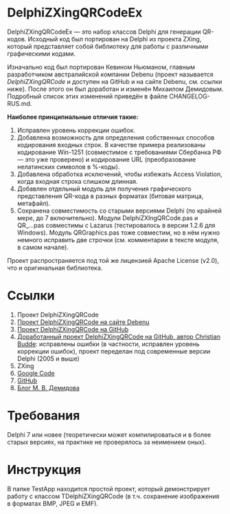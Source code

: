 DelphiZXingQRCodeEx
===================

DelphiZXingQRCodeEx — это набор классов Delphi для генерации QR-кодов. Исходный код был портирован на Delphi
из проекта ZXing, который представляет собой библиотеку для работы с различными графическими кодами.

Изначально код был портирован Кевином Ньюманом, главным разработчиком австралийской компании Debenu (проект называется
*DelphiZXingQRCode* и доступен на GitHub и на сайте Debenu, см. ссылки ниже). После этого он был доработан и изменён
Михаилом Демидовым. Подробный список этих изменений приведён в файле CHANGELOG-RUS.md.

**Наиболее принципиальные отличия такие:**

1. Исправлен уровень коррекции ошибок.
2. Добавлена возможность для определения собственных способов кодирования входных строк. В качестве примера реализованы
кодирование Win-1251 (совместимое с требованиями Сбербанка РФ — это уже проверено) и кодирование URL (преобразование
нелатинских символов в %-коды).
3. Добавлена обработка исключений, чтобы избежать Access Violation, когда входная строка слишком длинная.
4. Добавлен отдельный модуль для получения графического представления QR-кода в разных форматах (битовая матрица,
метафайл).
5. Сохранена совместимость со старыми версиями Delphi (по крайней мере, до 7 включительно). Модули DelphiZXIngQRCode.pas
и QR_...pas совместимы с Lazarus (тестировалось в версии 1.2.6 для Windows). Модуль QRGraphics.pas тоже совместим,
но в нём нужно немного исправить две строчки (см. комментарии в тексте модуля, в самом начале).

Проект распространяется под той же лицензией Apache License (v2.0), что и оригинальная библиотека.

# Ссылки #

1. Проект DelphiZXingQRCode
  1. [Проект DelphiZXingQRCode на сайте Debenu](http://www.debenu.com/open-source/delphizxingqrcode-open-source-delphi-qr-code-generator/)
  2. [Проект DelphiZXingQRCode на GitHub](https://github.com/debenu/DelphiZXingQRCode/)
  3. [Доработанный проект DelphiZXingQRCode на GitHub, автор Christian Budde](https://github.com/CWBudde/DelphiZXingQRCode):
исправлены ошибки (в частности, исправлен уровень коррекции ошибок), проект переделан под современные версии Delphi (2005 и выше)
2. ZXing
  1. [Google Code](https://code.google.com/p/zxing/)
  2. [GitHub](https://github.com/zxing/zxing)
3. [Блог М. В. Демидова](http://mik-demidov.blogspot.ru)

# Требования #

Delphi 7 или новее (теоретически может компилироваться и в более старых версиях, на практике не проверялось
за неимением оных).

# Инструкция #

В папке TestApp находится простой проект, который демонстрирует работу с классом TDelphiZXingQRCode (в т.ч. сохранение
изображения в форматах BMP, JPEG и EMF).